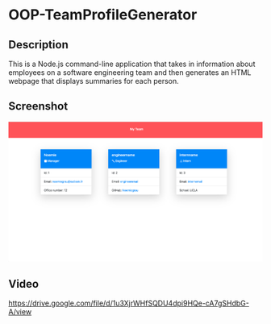 # OOP-TeamProfileGenerator

## Description

This is a Node.js command-line application that takes in information about employees on a software engineering team and then generates an HTML webpage that displays summaries for each person.

## Screenshot
<img src="./TeamProfileGenerator.png" alt="screenshot">

## Video

https://drive.google.com/file/d/1u3XjrWHfSQDU4dpi9HQe-cA7gSHdbG-A/view